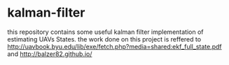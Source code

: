 # kalman-filter
this repository contains some useful kalman filter implementation of estimating UAVs States. the work done on this project is reffered to http://uavbook.byu.edu/lib/exe/fetch.php?media=shared:ekf_full_state.pdf  and http://balzer82.github.io/
